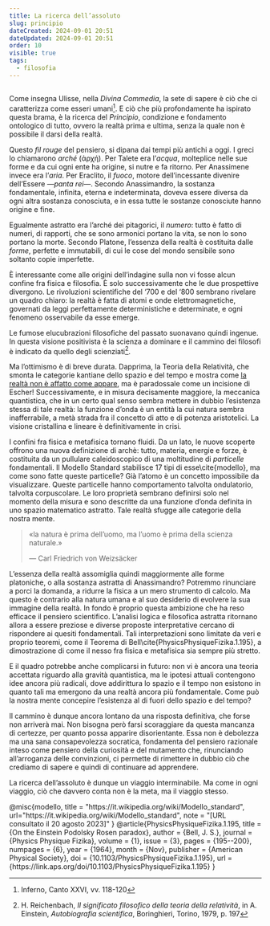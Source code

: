```yaml
---
title: La ricerca dell’assoluto
slug: principio
dateCreated: 2024-09-01 20:51
dateUpdated: 2024-09-01 20:51
order: 10
visible: true
tags:
  - filosofia
---
```


##

<span class="newthought">Come insegna</span> Ulisse, nella _Divina Commedia_, la sete di sapere è ciò che ci caratterizza come esseri umani[^1]. E ciò che più profondamente ha ispirato questa brama, è la ricerca del _Principio_, condizione e fondamento ontologico di tutto, ovvero la realtà prima e ultima, senza la quale non è possibile il darsi della realtà.

[^1]: Inferno, Canto XXVI, vv. 118-120

Questo _fil rouge_ del pensiero, si dipana dai tempi più antichi a oggi. I greci lo chiamarono _arché_ (ἀρχή). Per Talete era l’_acqua_, molteplice nelle sue forme e da cui ogni ente ha origine, si nutre e fa ritorno. Per Anassimene invece era l’_aria_. Per Eraclito, il _fuoco_, motore dell’incessante divenire dell’Essere —_panta rei_—. Secondo Anassimandro, la sostanza fondamentale, infinita, eterna e indeterminata, doveva essere diversa da ogni altra sostanza conosciuta, e in essa tutte le sostanze conosciute hanno origine e fine.

Egualmente astratto era l’arché dei pitagorici, il _numero_: tutto è fatto di numeri, di rapporti, che se sono armonici portano la vita, se non lo sono portano la morte. Secondo Platone, l’essenza della realtà è costituita dalle _forme_, perfette e immutabili, di cui le cose del mondo sensibile sono soltanto copie imperfette.

È interessante come alle origini dell’indagine sulla non vi fosse alcun confine fra fisica e filosofia. È solo successivamente che le due prospettive divergono. Le rivoluzioni scientifiche del ‘700 e del ‘800 sembrano rivelare un quadro chiaro: la realtà è fatta di atomi e onde elettromagnetiche, governati da leggi perfettamente deterministiche e determinate, e ogni fenomeno osservabile da esse emerge.

Le fumose elucubrazioni filosofiche del passato suonavano quindi ingenue. In questa visione positivista è la scienza a dominare e il cammino dei filosofi è indicato da quello degli scienziati[^2].

[^2]: H. Reichenbach, _Il significato filosofico della teoria della relatività_, in A. Einstein, _Autobiografia scientifica_, Boringhieri, Torino, 1979, p. 197

Ma l’ottimismo è di breve durata. Dapprima, la Teoria della Relatività, che smonta le categorie kantiane dello spazio e del tempo e mostra come [la realtà non è affatto come appare](/notes/reale/), ma è paradossale come un incisione di Escher! Successivamente, e in misura decisamente maggiore, la meccanica quantistica, che in un certo qual senso sembra mettere in dubbio l’esistenza stessa di tale realtà: la funzione d’onda è un entità la cui natura sembra inafferrabile, a metà strada fra il concetto di atto e di potenza aristotelici. La visione cristallina e lineare è definitivamente in crisi.

I confini fra fisica e metafisica tornano fluidi. Da un lato, le nuove scoperte offrono una nuova definizione di archè: tutto, materia, energie e forze, è costituita da un pullulare caleidoscopico di una moltitudine di _particelle_ fondamentali. Il Modello Standard stabilisce 17 tipi di esse\cite{modello}, ma come sono fatte queste particelle? Già l’atomo è un concetto impossibile da visualizzare. Queste particelle hanno comportamento talvolta ondulatorio, talvolta corpuscolare. Le loro proprietà sembrano definirsi solo nel momento della misura e sono descritte da una funzione d’onda definita in uno spazio matematico astratto. Tale realtà sfugge alle categorie della nostra mente.

<div class='epigraph'>

> «la natura è prima dell’uomo, ma l’uomo è prima della scienza naturale.» <footer> — Carl Friedrich von Weizsäcker</footer>

</div>

L’essenza della realtà assomiglia quindi maggiormente alle forme platoniche, o alla sostanza astratta di Anassimandro? Potremmo rinunciare a porci la domanda, a ridurre la fisica a un mero strumento di calcolo. Ma questo è contrario alla natura umana e al suo desiderio di evolvere la sua immagine della realtà. In fondo è proprio questa ambizione che ha reso efficace il pensiero scientifico. L’analisi logica e filosofica astratta ritornano allora a essere preziose e diverse proposte interpretative cercano di rispondere ai quesiti fondamentali. Tali interpretazioni sono limitate da veri e proprio teoremi, come il Teorema di Bell\cite{PhysicsPhysiqueFizika.1.195}, a dimostrazione di come il nesso fra fisica e metafisica sia sempre più stretto.

E il quadro potrebbe anche complicarsi in futuro: non vi è ancora una teoria accettata riguardo alla gravità quantistica, ma le ipotesi attuali contengono idee ancora più radicali, dove addirittura lo spazio e il tempo non esistono in quanto tali ma emergono da una realtà ancora più fondamentale. Come può la nostra mente concepire l’esistenza al di fuori dello spazio e del tempo?

Il cammino è dunque ancora lontano da una risposta definitiva, che forse non arriverà mai. Non bisogna però farsi scoraggiare da questa mancanza di certezze, per quanto possa apparire disorientante. Essa non è debolezza ma una sana consapevolezza socratica, fondamenta del pensiero razionale inteso come pensiero della curiosità e del mutamento che, rinunciando all’arroganza delle convinzioni, ci permette di rimettere in dubbio ciò che crediamo di sapere e quindi di continuare ad apprendere.

La ricerca dell’assoluto è dunque un viaggio interminabile. Ma come in ogni viaggio, ciò che davvero conta non è la meta, ma il viaggio stesso.

<bibliography>
@misc{modello,
   title = "https://it.wikipedia.org/wiki/Modello_standard",
   url="https://it.wikipedia.org/wiki/Modello_standard",
   note = "[URL consultato il 20 agosto 2023]"
}
@article{PhysicsPhysiqueFizika.1.195,
  title = {On the Einstein Podolsky Rosen paradox},
  author = {Bell, J. S.},
  journal = {Physics Physique Fizika},
  volume = {1},
  issue = {3},
  pages = {195--200},
  numpages = {6},
  year = {1964},
  month = {Nov},
  publisher = {American Physical Society},
  doi = {10.1103/PhysicsPhysiqueFizika.1.195},
  url = {https://link.aps.org/doi/10.1103/PhysicsPhysiqueFizika.1.195}
}

</bibliography>
